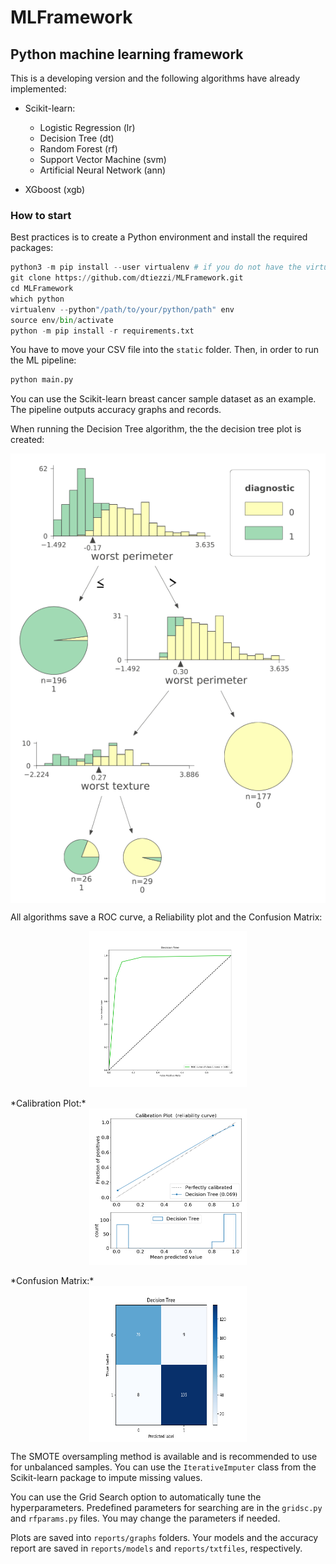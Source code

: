 # MLFramework

## Python machine learning framework

This is a developing version and the following algorithms have already implemented:

- Scikit-learn:
    - Logistic Regression (lr)
    - Decision Tree (dt)
    - Random Forest (rf)
    - Support Vector Machine (svm)
    - Artificial Neural Network (ann)

- XGboost (xgb)

### How to start

Best practices is to create a Python environment and install the required packages:

```python
python3 -m pip install --user virtualenv # if you do not have the virtualenv
git clone https://github.com/dtiezzi/MLFramework.git
cd MLFramework
which python
virtualenv --python"/path/to/your/python/path" env
source env/bin/activate
python -m pip install -r requirements.txt
```

You have to move your CSV file into the `static` folder. Then, in order to run the ML pipeline:

```python
python main.py
```

You can use the Scikit-learn breast cancer sample dataset as an example. The pipeline outputs accuracy graphs and records.

When running the Decision Tree algorithm, the the decision tree plot is created:

<img src="_img/test_decision_tree.svg" style="display: block; margin-left: auto; margin-right: auto;">

All algorithms save a ROC curve, a Reliability plot and the Confusion Matrix:

<img src="_img/test_DT_ROC.png" height='250px' style="display: block; margin-left: auto; margin-right: auto; width: 50%;">
</br>
*Calibration Plot:*
<img src="_img/test_DT_CP.png" height='250px' style="display: block; margin-left: auto; margin-right: auto; width: 50%;">
</br>
*Confusion Matrix:*
<img src="_img/test_DT_CM.png" height='250px' style="display: block; margin-left: auto; margin-right: auto; width: 50%;">

The SMOTE oversampling method is available and is recommended to use for unbalanced samples. You can use the `IterativeImputer` class from the Scikit-learn package to impute missing values.

You can use the Grid Search option to automatically tune the hyperparameters. Predefined parameters for searching are in the `gridsc.py` and `rfparams.py` files. You may change the parameters if needed.

Plots are saved into `reports/graphs` folders. Your models and the accuracy report are saved in `reports/models` and `reports/txtfiles`, respectively.
